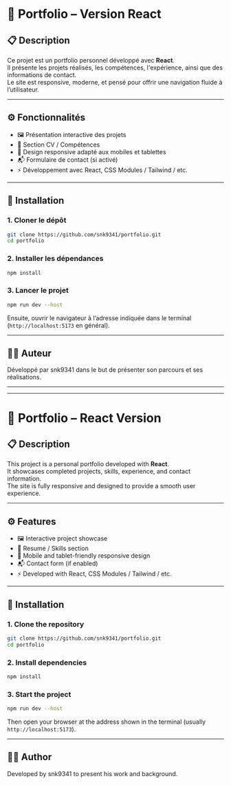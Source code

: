 # 💼 Portfolio – Version React

## 📋 Description

Ce projet est un portfolio personnel développé avec **React**.  
Il présente les projets réalisés, les compétences, l'expérience, ainsi que des informations de contact.  
Le site est responsive, moderne, et pensé pour offrir une navigation fluide à l’utilisateur.

---

## ⚙️ Fonctionnalités

- 🖼️ Présentation interactive des projets
- 📄 Section CV / Compétences
- 📱 Design responsive adapté aux mobiles et tablettes
- 📬 Formulaire de contact (si activé)
- ⚡ Développement avec React, CSS Modules / Tailwind / etc.

---

## 🚀 Installation

### 1. Cloner le dépôt

```bash
git clone https://github.com/snk9341/portfolio.git
cd portfolio
```

### 2. Installer les dépendances

```bash
npm install
```

### 3. Lancer le projet

```bash
npm run dev --host
```

Ensuite, ouvrir le navigateur à l’adresse indiquée dans le terminal (`http://localhost:5173` en général).

---

## 🙋‍♂️ Auteur

Développé par snk9341 dans le but de présenter son parcours et ses réalisations.

---
---

# 💼 Portfolio – React Version

## 📋 Description

This project is a personal portfolio developed with **React**.  
It showcases completed projects, skills, experience, and contact information.  
The site is fully responsive and designed to provide a smooth user experience.

---

## ⚙️ Features

- 🖼️ Interactive project showcase
- 📄 Resume / Skills section
- 📱 Mobile and tablet-friendly responsive design
- 📬 Contact form (if enabled)
- ⚡ Developed with React, CSS Modules / Tailwind / etc.

---

## 🚀 Installation

### 1. Clone the repository

```bash
git clone https://github.com/snk9341/portfolio.git
cd portfolio
```

### 2. Install dependencies

```bash
npm install
```

### 3. Start the project

```bash
npm run dev --host
```

Then open your browser at the address shown in the terminal (usually `http://localhost:5173`).

---

## 🙋‍♂️ Author

Developed by snk9341 to present his work and background.

